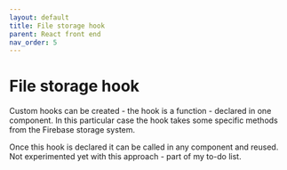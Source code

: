 ```yaml
---
layout: default
title: File storage hook
parent: React front end
nav_order: 5
---
```


# File storage hook

Custom hooks can be created - the hook is a function - declared in one component. In this particular case the hook takes some specific methods from the Firebase storage system.

Once this hook is declared it can be called in any component and reused. Not experimented yet with this approach - part of my to-do list.
